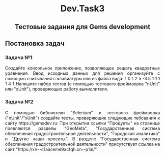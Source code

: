 <h1 align="center">Dev.Task3</h1>


<h2 align="center">Тестовые задания для  Gems development</h2>

## Постановка задач

### Задача №1

<p align="justify ">
Создайте консольное приложение, позволяющее решать квадратные уравнения. 
Ввод исходных данных для решения организуйте с помощью считывания с клавиатуры или из файла вида:
1	 0	 1
2	 5	 -3.5
1	 1	 1
1	 4	 1
Напишите набор тестов (с помощью тестового фреймворка "nUnit" или "xUnit"), проверяющих работу вычислителя.
</p>

### Задача №2

<p align="justify ">
С помощью библиотеки "Selenium" и тестового фреймворка ("nUnit"/"xUnit") создайте тесты, проверяющие следующие тебования к сайту https://gemsdev.ru:
При открытии ссылки "Продукты" на странице появляются разделы "GeoMeta", "Государственная система обеспечения градостроительной деятельности", "Городская аналитика" и "Другие наши проекты".
В разделе "Государственная система обеспечения градостроительной деятельности" присутствует ссылка на сайт "https://xn--c1aaceme9acfqh.xn--p1ai/".
</p>